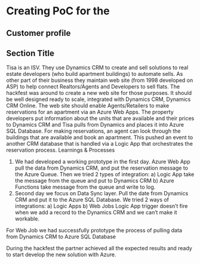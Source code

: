 # Creating PoC for the 




## Customer profile






## Section Title


Tisa is an ISV. They use Dynamics CRM to create and sell solutions to real estate developers (who build apartment buildings) to automate sells. As other part of their business they maintain web site (from 1998 developed on ASP) to help connect Realtors/Agents and Developers to sell flats. The hackfest was around to create a new web site for those purposes. It should be well designed ready to scale, integrated with Dynamics CRM, Dynamics CRM Online. 
The web site should enable Agents/Retailers to make reservations for an apartment via an Azure Web Apps. The property developers put information about the units that are available and their prices to Dynamics CRM and Tisa pulls from Dynamics and places it into Azure SQL Database. For making reservations, an agent can look through the buildings that are available and book an apartment.  This pushed an event to another CRM database that is handled via a Logic App that orchestrates the reservation process.
Learnings & Processes 
1.	We had developed a working prototype in the first day. Azure Web App pull the data from Dynamics CRM, and put the reservation message to the Azure Queue. Then we tried 2 types of integration: a) Logic App take the message from the queue and put to Dynamics CRM b) Azure Functions take message from the queue and write to log.
2.	Second day we focus on Data Sync layer. Pull the date from Dynamics CRM and put it to the Azure SQL Database. We tried 2 ways of integrations: a) Logic Apps b) Web Jobs
Logic App trigger doesn’t fire when we add a record to the Dynamics CRM and we can’t make it workable.

For Web Job we had successfully prototype the process of pulling data from Dynamics CRM to Azure SQL Database 

During the hackfest the partner achieved all the expected results and ready to start develop the new solution with Azure. 
